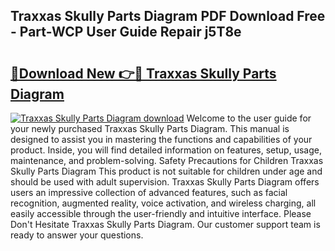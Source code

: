 ## Traxxas Skully Parts Diagram PDF Download Free - Part-WCP User Guide Repair j5T8e

# <h2><a href="http://dfpnso.blite.top/?on=Traxxas+Skully+Parts+Diagram">🔗Download New 👉🔴 Traxxas Skully Parts Diagram</a></h2>

[![Traxxas Skully Parts Diagram download](https://i.imgur.com/lujVjoI.png)](http://dfpnso.blite.top/?on=Traxxas+Skully+Parts+Diagram)
Welcome to the user guide for your newly purchased Traxxas Skully Parts Diagram. This manual is designed to assist you in mastering the functions and capabilities of your product. Inside, you will find detailed information on features, setup, usage, maintenance, and problem-solving. Safety Precautions for Children Traxxas Skully Parts Diagram This product is not suitable for children under age and should be used with adult supervision. Traxxas Skully Parts Diagram offers users an impressive collection of advanced features, such as facial recognition, augmented reality, voice activation, and wireless charging, all easily accessible through the user-friendly and intuitive interface. Please Don't Hesitate Traxxas Skully Parts Diagram. Our customer support team is ready to answer your questions.

